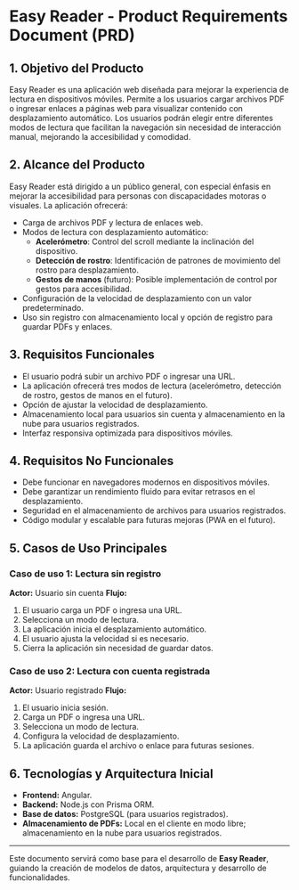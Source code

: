 # Easy Reader - Product Requirements Document (PRD)

## 1. Objetivo del Producto
Easy Reader es una aplicación web diseñada para mejorar la experiencia de lectura en dispositivos móviles. Permite a los usuarios cargar archivos PDF o ingresar enlaces a páginas web para visualizar contenido con desplazamiento automático. Los usuarios podrán elegir entre diferentes modos de lectura que facilitan la navegación sin necesidad de interacción manual, mejorando la accesibilidad y comodidad.

## 2. Alcance del Producto
Easy Reader está dirigido a un público general, con especial énfasis en mejorar la accesibilidad para personas con discapacidades motoras o visuales. La aplicación ofrecerá:
- Carga de archivos PDF y lectura de enlaces web.
- Modos de lectura con desplazamiento automático:
  - **Acelerómetro**: Control del scroll mediante la inclinación del dispositivo.
  - **Detección de rostro**: Identificación de patrones de movimiento del rostro para desplazamiento.
  - **Gestos de manos** (futuro): Posible implementación de control por gestos para accesibilidad.
- Configuración de la velocidad de desplazamiento con un valor predeterminado.
- Uso sin registro con almacenamiento local y opción de registro para guardar PDFs y enlaces.



## 3. Requisitos Funcionales
- El usuario podrá subir un archivo PDF o ingresar una URL.
- La aplicación ofrecerá tres modos de lectura (acelerómetro, detección de rostro, gestos de manos en el futuro).
- Opción de ajustar la velocidad de desplazamiento.
- Almacenamiento local para usuarios sin cuenta y almacenamiento en la nube para usuarios registrados.
- Interfaz responsiva optimizada para dispositivos móviles.

## 4. Requisitos No Funcionales
- Debe funcionar en navegadores modernos en dispositivos móviles.
- Debe garantizar un rendimiento fluido para evitar retrasos en el desplazamiento.
- Seguridad en el almacenamiento de archivos para usuarios registrados.
- Código modular y escalable para futuras mejoras (PWA en el futuro).

## 5. Casos de Uso Principales
### Caso de uso 1: Lectura sin registro
**Actor:** Usuario sin cuenta
**Flujo:**
1. El usuario carga un PDF o ingresa una URL.
2. Selecciona un modo de lectura.
3. La aplicación inicia el desplazamiento automático.
4. El usuario ajusta la velocidad si es necesario.
5. Cierra la aplicación sin necesidad de guardar datos.

### Caso de uso 2: Lectura con cuenta registrada
**Actor:** Usuario registrado
**Flujo:**
1. El usuario inicia sesión.
2. Carga un PDF o ingresa una URL.
3. Selecciona un modo de lectura.
4. Configura la velocidad de desplazamiento.
5. La aplicación guarda el archivo o enlace para futuras sesiones.

## 6. Tecnologías y Arquitectura Inicial
- **Frontend:** Angular.
- **Backend:** Node.js con Prisma ORM.
- **Base de datos:** PostgreSQL (para usuarios registrados).
- **Almacenamiento de PDFs:** Local en el cliente en modo libre; almacenamiento en la nube para usuarios registrados.

---

Este documento servirá como base para el desarrollo de **Easy Reader**, guiando la creación de modelos de datos, arquitectura y desarrollo de funcionalidades.

